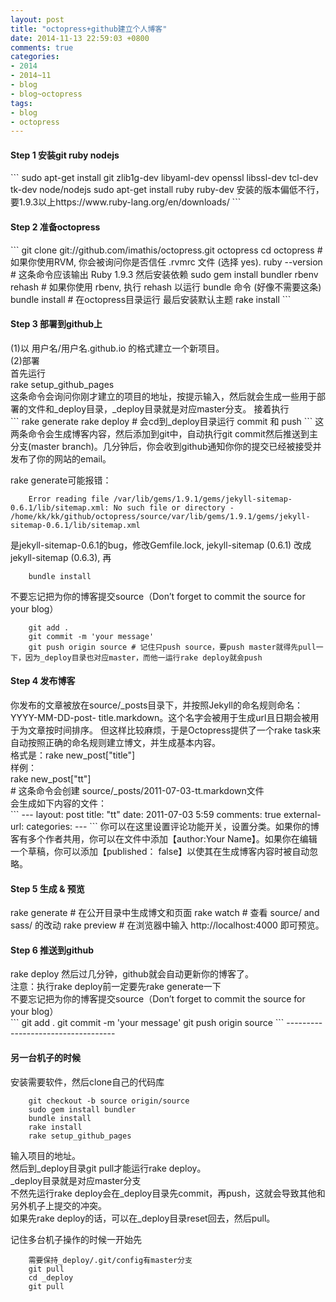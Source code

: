 ```yaml
---
layout: post
title: "octopress+github建立个人博客"
date: 2014-11-13 22:59:03 +0800
comments: true
categories: 
- 2014
- 2014~11
- blog
- blog~octopress
tags:
- blog
- octopress
---
```


<h4>Step 1 安装git ruby nodejs</h4>
```
	sudo apt-get install git zlib1g-dev libyaml-dev openssl libssl-dev tcl-dev tk-dev node/nodejs
	sudo apt-get install ruby ruby-dev 安装的版本偏低不行，要1.9.3以上https://www.ruby-lang.org/en/downloads/
```
<h4>Step 2 准备octopress</h4>
```
	git clone git://github.com/imathis/octopress.git octopress
	cd octopress    # 如果你使用RVM, 你会被询问你是否信任 .rvmrc 文件 (选择 yes).
	ruby --version  # 这条命令应该输出 Ruby 1.9.3
	然后安装依赖
	sudo gem install bundler
	rbenv rehash    # 如果你使用 rbenv, 执行 rehash 以运行 bundle 命令 (好像不需要这条)
	bundle install    # 在octopress目录运行
	最后安装默认主题
	rake install
```
<h4>Step 3 部署到github上</h4>
(1)以 用户名/用户名.github.io 的格式建立一个新项目。</br>
(2)部署</br>
首先运行</br>
rake setup_github_pages</br>
这条命令会询问你刚才建立的项目的地址，按提示输入，然后就会生成一些用于部署的文件和_deploy目录，_deploy目录就是对应master分支。 接着执行</br>
```
	rake generate
	rake deploy  # 会cd到_deploy目录运行 commit 和 push
```
这两条命令会生成博客内容，然后添加到git中，自动执行git commit然后推送到主分支(master branch)。几分钟后，你会收到github通知你你的提交已经被接受并发布了你的网站的email。</br>

rake generate可能报错：</br>
```
	Error reading file /var/lib/gems/1.9.1/gems/jekyll-sitemap-0.6.1/lib/sitemap.xml: No such file or directory - /home/kk/kk/github/octopress/source/var/lib/gems/1.9.1/gems/jekyll-sitemap-0.6.1/lib/sitemap.xml
```
是jekyll-sitemap-0.6.1的bug，修改Gemfile.lock, jekyll-sitemap (0.6.1) 改成 jekyll-sitemap (0.6.3), 再</br>
```
	bundle install
```


不要忘记把为你的博客提交source（Don’t forget to commit the source for your blog）</br>
```
	git add .
	git commit -m 'your message'
	git push origin source # 记住只push source，要push master就得先pull一下，因为_deploy目录也对应master，而他一运行rake deploy就会push
```
<h4>Step 4 发布博客</h4>
你发布的文章被放在source/_posts目录下，并按照Jekyll的命名规则命名：YYYY-MM-DD-post- title.markdown。这个名字会被用于生成url且日期会被用于为文章按时间排序。 但这样比较麻烦，于是Octopress提供了一个rake task来自动按照正确的命名规则建立博文，并生成基本内容。</br>
格式是：rake new_post["title"]</br>
样例：</br>
    rake new_post["tt"]</br>
    # 这条命令会创建 source/_posts/2011-07-03-tt.markdown文件</br>
会生成如下内容的文件：</br>
```
	---
	layout: post
	title: "tt"
	date: 2011-07-03 5:59
	comments: true
	external-url:
	categories:
	---
```
你可以在这里设置评论功能开关，设置分类。如果你的博客有多个作者共用，你可以在文件中添加【author:Your Name】。如果你在编辑一个草稿，你可以添加【published： false】以使其在生成博客内容时被自动忽略。</br>

<h4>Step 5 生成 & 预览</h4>
rake generate # 在公开目录中生成博文和页面
rake watch # 查看 source/ and sass/ 的改动
rake preview # 在浏览器中输入 http://localhost:4000 即可预览。

<h4>Step 6 推送到github</h4>
rake deploy
然后过几分钟，github就会自动更新你的博客了。</br>
注意：执行rake deploy前一定要先rake generate一下</br>
不要忘记把为你的博客提交source（Don’t forget to commit the source for your blog）</br>
```
	git add .
	git commit -m 'your message'
	git push origin source 
```
-----------------------------------

<h4>另一台机子的时候</h4>
安装需要软件，然后clone自己的代码库</br>

```
	git checkout -b source origin/source
	sudo gem install bundler
	bundle install
	rake install
	rake setup_github_pages
```
输入项目的地址。</br>
然后到_deploy目录git pull才能运行rake deploy。</br>
_deploy目录就是对应master分支</br>
不然先运行rake deploy会在_deploy目录先commit，再push，这就会导致其他和另外机子上提交的冲突。</br>
如果先rake deploy的话，可以在_deploy目录reset回去，然后pull。</br>

记住多台机子操作的时候一开始先
```
	需要保持_deploy/.git/config有master分支
	git pull
	cd _deploy
	git pull
```

